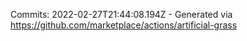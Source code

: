 Commits: 2022-02-27T21:44:08.194Z - Generated via https://github.com/marketplace/actions/artificial-grass
<br>
